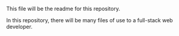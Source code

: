 This file will be the readme for this repository.

In this repository, there will be many files of use to a full-stack web developer.
